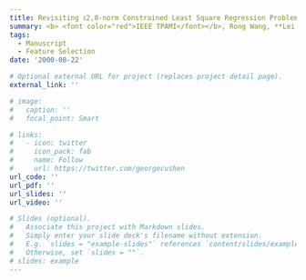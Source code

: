 ```yaml
---
title: Revisiting ℓ2,0-norm Constrained Least Square Regression Problem
summary: <b> <font color="red">IEEE TPAMI</font></b>, Rong Wang, **Lei Xu**, Feiping Nie, Xuelong Li.
tags:
  - Manuscript
  - Feature Selection
date: '2000-08-22'

# Optional external URL for project (replaces project detail page).
external_link: ''

# image:
#   caption: ''
#   focal_point: Smart

# links:
#   - icon: twitter
#     icon_pack: fab
#     name: Follow
#     url: https://twitter.com/georgecushen
url_code: ''
url_pdf: ''
url_slides: ''
url_video: ''

# Slides (optional).
#   Associate this project with Markdown slides.
#   Simply enter your slide deck's filename without extension.
#   E.g. `slides = "example-slides"` references `content/slides/example-slides.md`.
#   Otherwise, set `slides = ""`.
# slides: example
---
```

